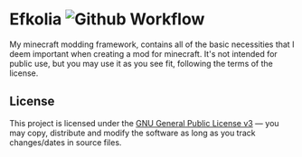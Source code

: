 # Efkolia ![Github Workflow](https://github.com/Frontear/Efkolia/workflows/Efkolia%20CI/badge.svg)

My minecraft modding framework, contains all of the basic necessities that I deem important when creating a mod for minecraft. It's not intended for public use, but you may use it as you see fit, following the terms of the license.

## License

This project is licensed under the [GNU General Public License v3](https://tldrlegal.com/license/gnu-general-public-license-v3-(gpl-3)) &#8212; you may copy, distribute and modify the software as long as you track changes/dates in source files.
